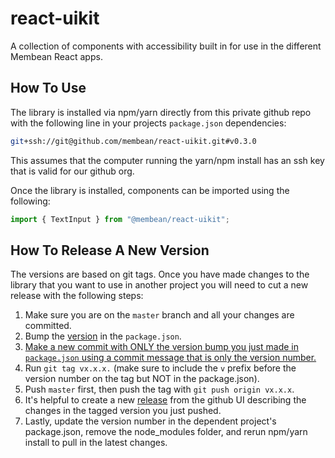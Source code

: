 # react-uikit

A collection of components with accessibility built in for use in the different Membean React apps.

## How To Use

The library is installed via npm/yarn directly from this private github repo with the following line in your projects `package.json` dependencies:

```bash
git+ssh://git@github.com/membean/react-uikit.git#v0.3.0
```

This assumes that the computer running the yarn/npm install has an ssh key that is valid for our github org.

Once the library is installed, components can be imported using the following:

```js
import { TextInput } from "@membean/react-uikit";
```

## How To Release A New Version

The versions are based on git tags. Once you have made changes to the library that you want to use in another project you will need to cut a new release with the following steps:

1. Make sure you are on the `master` branch and all your changes are committed.
2. Bump the [version](https://github.com/membean/react-uikit/blob/master/package.json#L3) in the `package.json`.
3. [Make a new commit with ONLY the version bump you just made in `package.json` using a commit message that is only the version number.](https://github.com/membean/react-uikit/commit/1e86cf90ac5c80bc042f551020f50541d2af8e45)
4. Run `git tag vx.x.x.` (make sure to include the `v` prefix before the version number on the tag but NOT in the package.json).
5. Push `master` first, then push the tag with `git push origin vx.x.x`.
6. It's helpful to create a new [release](https://github.com/membean/react-uikit/releases) from the github UI describing the changes in the tagged version you just pushed.
7. Lastly, update the version number in the dependent project's package.json, remove the node_modules folder, and rerun npm/yarn install to pull in the latest changes.
